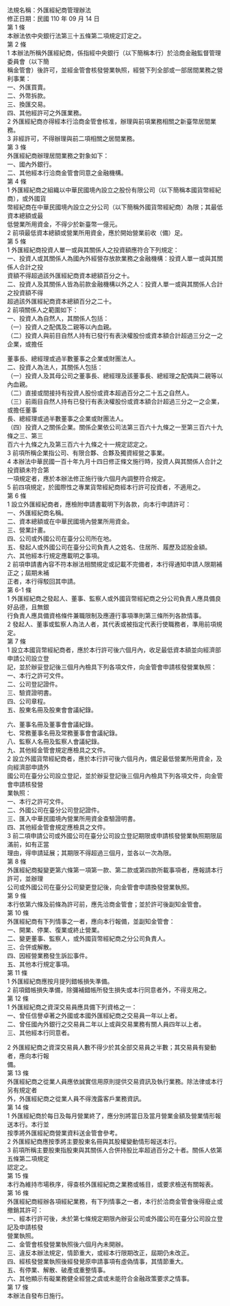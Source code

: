 法規名稱：外匯經紀商管理辦法  
修正日期：民國 110 年 09 月 14 日  
第 1 條  
本辦法依中央銀行法第三十五條第二項規定訂定之。  
第 2 條  
1 本辦法所稱外匯經紀商，係指經中央銀行（以下簡稱本行）於洽商金融監督管理委員會（以下簡  
稱金管會）後許可，並經金管會核發營業執照，經營下列全部或一部居間業務之營利事業：  
一、外匯買賣。  
二、外幣拆款。  
三、換匯交易。  
四、其他經許可之外匯業務。  
2 外匯經紀商亦得經本行洽商金管會核准，辦理與前項業務相關之新臺幣居間業務。  
3 非經許可，不得辦理與前二項相關之居間業務。  
第 3 條  
外匯經紀商辦理居間業務之對象如下：  
一、國內外銀行。  
二、其他經本行洽商金管會同意之金融機構。  
第 4 條  
1 外匯經紀商之組織以中華民國境內設立之股份有限公司（以下簡稱本國貨幣經紀商），或外國貨  
幣經紀商在中華民國境內設立之分公司（以下簡稱外國貨幣經紀商）為限；其最低資本總額或最  
低營業所用資金，不得少於新臺幣一億元。  
2 前項最低資本總額或營業所用資金，應於開始營業前收（備）足。  
第 5 條  
1 外匯經紀商投資人單一或與其關係人之投資額應符合下列規定：  
一、投資人或其關係人為國內外經營存放款業務之金融機構：投資人單一或與其關係人合計之投  
資額不得超過該外匯經紀商資本總額百分之十。  
二、投資人及其關係人皆為前款金融機構以外之人：投資人單一或與其關係人合計之投資額不得  
超過該外匯經紀商資本總額百分之二十。  
2 前項關係人之範圍如下：  
一、投資人為自然人，其關係人包括：  
（一）投資人之配偶及二親等以內血親。  
（二）投資人與前目自然人持有已發行有表決權股份或資本額合計超過三分之一之企業，或擔任  


董事長、總經理或過半數董事之企業或財團法人。  
二、投資人為法人，其關係人包括：  
（一）投資人及其母公司之董事長、總經理及該董事長、總經理之配偶與二親等以內血親。  
（二）直接或間接持有投資人股份或資本超過百分之二十五之自然人。  
（三）前兩目自然人持有已發行有表決權股份或資本額合計超過三分之一之企業，或擔任董事  
長、總經理或過半數董事之企業或財團法人。  
（四）投資人之關係企業。關係企業依公司法第三百六十九條之一至第三百六十九條之三、第三  
百六十九條之九及第三百六十九條之十一規定認定之。  
3 前項所稱企業指公司、有限合夥、合夥及獨資經營之事業。  
4 本辦法中華民國一百十年九月十四日修正條文施行時，投資人與其關係人合計之投資額未符合第  
一項規定者，應於本辦法修正施行後六個月內調整符合規定。  
5 前四項規定，於國際性之專業貨幣經紀商經本行許可投資者，不適用之。  
第 6 條  
1 設立外匯經紀商者，應檢附申請書載明下列各款，向本行申請許可：  
一、外匯經紀商名稱。  
二、資本總額或在中華民國境內營業所用資金。  
三、營業計畫。  
四、公司或外國公司在臺分公司所在地。  
五、發起人或外國公司在臺分公司負責人之姓名、住居所、履歷及認股金額。  
六、其他經本行規定應載明之事項。  
2 前項申請書內容不符本辦法相關規定或記載不完備者，本行得通知申請人限期補正之；屆期未補  
正者，本行得駁回其申請。  
第 6-1 條  
1 外匯經紀商之發起人、董事、監察人或外國貨幣經紀商之分公司負責人應具備良好品德，且無銀  
行負責人應具備資格條件兼職限制及應遵行事項準則第三條所列各款情事。  
2 發起人、董事或監察人為法人者，其代表或被指定代表行使職務者，準用前項規定。  
第 7 條  
1 設立本國貨幣經紀商者，應於本行許可後六個月內，收足最低資本額並向經濟部申請公司設立登  
記，並於辦妥登記後三個月內檢具下列各項文件，向金管會申請核發營業執照：  
一、本行之許可文件。  
二、公司登記證件。  
三、驗資證明書。  
四、公司章程。  
五、股東名冊及股東會會議紀錄。  


六、董事名冊及董事會會議紀錄。  
七、常務董事名冊及常務董事會會議紀錄。  
八、監察人名冊及監察人會議紀錄。  
九、其他經金管會規定應檢具之文件。  
2 設立外國貨幣經紀商者，應於本行許可後六個月內，備足最低營業所用資金，及向經濟部申請外  
國公司在臺分公司設立登記，並於辦妥登記後三個月內檢具下列各項文件，向金管會申請核發營  
業執照：  
一、本行之許可文件。  
二、外國公司在臺分公司登記證件。  
三、匯入中華民國境內營業所用資金查驗證明書。  
四、其他經金管會規定應檢具之文件。  
3 前二項申請公司或外國公司在臺分公司設立登記期限或申請核發營業執照期限屆滿前，如有正當  
理由，得申請延展；其期限不得超過三個月，並各以一次為限。  
第 8 條  
外匯經紀商擬變更第六條第一項第一款、第二款或第四款所載事項者，應報請本行許可，並辦理  
公司或外國公司在臺分公司變更登記後，向金管會申請換發營業執照。  
第 9 條  
本行依第六條及前條為許可前，應先洽商金管會；並於許可後副知金管會。  
第 10 條  
外匯經紀商有下列情事之一者，應向本行報備，並副知金管會：  
一、開業、停業、復業或終止營業。  
二、變更董事、監察人，或外國貨幣經紀商之分公司負責人。  
三、合併或解散。  
四、因經營業務發生訴訟事件。  
五、其他本行規定事項。  
第 11 條  
1 外匯經紀商應按月提列錯帳損失準備。  
2 前項錯帳損失準備，除彌補錯帳所發生損失或本行同意者外，不得支用之。  
第 12 條  
1 外匯經紀商之資深交易員應具備下列資格之一：  
一、曾任信譽卓著之外國或本國外匯經紀商之交易員一年以上者。  
二、曾任國內外銀行之交易員二年以上或與交易業務有關人員四年以上者。  
三、其他經本行同意者。  


2 外匯經紀商之資深交易員人數不得少於其全部交易員之半數；其交易員有變動者，應向本行報  
備。  
第 13 條  
外匯經紀商之從業人員應依誠實信用原則提供交易資訊及執行業務。除法律或本行另有規定者  
外，外匯經紀商之從業人員不得洩露客戶業務資訊。  
第 14 條  
1 外匯經紀商於每日及每月營業終了，應分別將當日及當月營業金額及營業情形報送本行。本行並  
按季將外匯經紀商營業資料送金管會參考。  
2 外匯經紀商應按季將主要股東名冊與其股權變動情形報送本行。  
3 前項所稱主要股東指股東與其關係人合併持股比率超過百分之十者。關係人依第五條第二項規定  
認定之。  
第 15 條  
本行為維持市場秩序，得查核外匯經紀商之業務或帳目，或要求檢送有關報表。  
第 16 條  
外匯經紀商經辦各項經紀業務，有下列情事之一者，本行於洽商金管會後得廢止或撤銷其許可：  
一、經本行許可後，未於第七條規定期限內辦妥公司或外國公司在臺分公司設立登記及申請核發  
營業執照。  
二、金管會核發營業執照後六個月內未開辦。  
三、違反本辦法規定，情節重大，或經本行限期改正，屆期仍未改正。  
四、經核發營業執照後經發覺原申請事項有虛偽情事，其情節重大。  
五、有停業、解散、破產或重整情事。  
六、其他顯示有礙業務健全經營之虞或未能符合金融政策要求之情事。  
第 17 條  
本辦法自發布日施行。  


